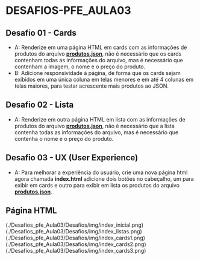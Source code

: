 # DESAFIOS-PFE_AULA03

## Desafio 01 - Cards
- A: Renderize em uma página HTML em cards com as informações de produtos do arquivo **[produtos.json](./produtos.json)**, não é necessário que os cards contenham todas as informações do arquivo, mas é necessário que contenham a imagem, o nome e o preço do produto.
- B: Adicione responsividade à página, de forma que os cards sejam exibidos em uma única coluna em telas menores e em até 4 colunas em telas maiores, para testar acrescente mais produtos ao JSON.

## Desafio 02 - Lista
- A: Renderize em outra página HTML em lista com as informações de produtos do arquivo **[produtos.json](./produtos.json)**, não é necessário que a lista contenha todas as informações do arquivo, mas é necessário que contenha o nome e o preço do produto.

## Desafio 03 - UX (User Experience)
- A: Para melhorar a experiência do usuário, crie uma nova página html agora chamada **index.html** adicione dois botões no cabeçalho, um para exibir em cards e outro para exibir em lista os produtos do arquivo **[produtos.json](./produtos.json)**.

## Página HTML

(./Desafios_pfe_Aula03/Desafios/img/index_inicial.png)
(./Desafios_pfe_Aula03/Desafios/img/index_listas.png)
(./Desafios_pfe_Aula03/Desafios/img/index_cards1.png)
(./Desafios_pfe_Aula03/Desafios/img/index_cards2.png)
(./Desafios_pfe_Aula03/Desafios/img/index_cards3.png)